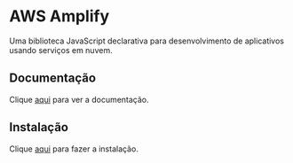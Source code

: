 # AWS Amplify

Uma biblioteca JavaScript declarativa para desenvolvimento de aplicativos usando serviços em nuvem.

## Documentação

Clique [aqui](https://github.com/aws-amplify/amplify-js) para ver a documentação.

## Instalação

Clique [aqui](https://www.npmjs.com/package/aws-amplify) para fazer a instalação.
